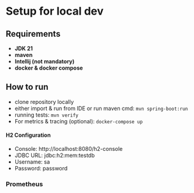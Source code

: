 # Setup for local dev

## Requirements
- **JDK 21**
- **maven**
- **Intellij (not mandatory)**
- **docker & docker compose**

## How to run

- clone repository locally
- either import & run from IDE or run maven cmd: `mvn spring-boot:run` 
- running tests: `mvn verify`
- For metrics & tracing (optional): `docker-compose up`

#### H2 Configuration
- Console: http://localhost:8080/h2-console
- JDBC URL: jdbc:h2:mem:testdb
- Username: sa
- Password: password

### Prometheus

